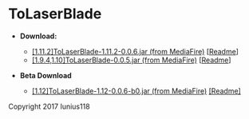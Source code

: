 # ToLaserBlade

- **Download:**
  - [[1.11.2]ToLaserBlade-1.11.2-0.0.6.jar (from MediaFire)](http://www.mediafire.com/file/tkr0dtqmoht9d22) [[Readme](https://github.com/Iunius118/ToLaserBlade/blob/1.11.2_0.0.6/src/main/resources/README_ToLaserBlade.txt)]
  - [[1.9.4,1.10]ToLaserBlade-0.0.5.jar (from MediaFire)](http://www.mediafire.com/download/nchz850xncu2awt) [[Readme](https://github.com/Iunius118/ToLaserBlade/blob/0.0.5/src/main/resources/README_ToLaserBlade.txt)]

- **Beta Download**
  - [[1.12]ToLaserBlade-1.12-0.0.6-b0.jar (from MediaFire)](http://www.mediafire.com/file/6ht7ow7dcjmj7q9) [[Readme]](https://github.com/Iunius118/ToLaserBlade/blob/1.12_beta/src/main/resources/README_ToLaserBlade.txt)

Copyright 2017 Iunius118
